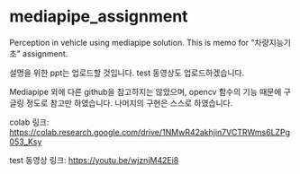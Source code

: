 # mediapipe_assignment
Perception in vehicle using mediapipe solution.
This is memo for "차량지능기초" assignment.

설명을 위한 ppt는 업로드할 것입니다.
test 동영상도 업로드하겠습니다.

Mediapipe 외에 다른 github을 참고하지는 않았으며, opencv 함수의 기능 때문에 구글링 정도로 참고만 하였습니다.
나머지의 구현은 스스로 하였습니다.

colab 링크: https://colab.research.google.com/drive/1NMwR42akhjin7VCTRWms6LZPg053_Ksy

test 동영상 링크: https://youtu.be/wjznjM42Ei8
